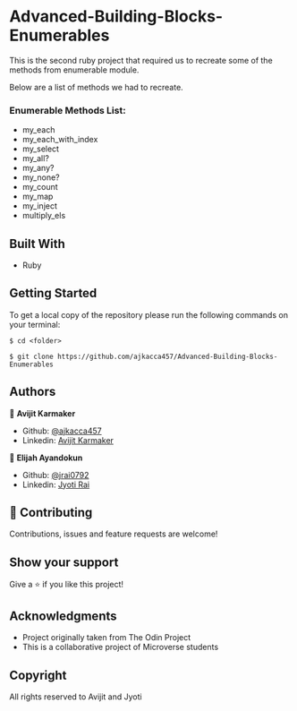 # Advanced-Building-Blocks-Enumerables

This is the second ruby project that required us to recreate some of the methods from enumerable module.

Below are a list of methods we had to recreate.

### Enumerable Methods List:

- my_each
- my_each_with_index
- my_select
- my_all?
- my_any?
- my_none?
- my_count
- my_map
- my_inject
- multiply_els

## Built With

- Ruby

## Getting Started

To get a local copy of the repository please run the following commands on your terminal:

```
$ cd <folder>
```

```
$ git clone https://github.com/ajkacca457/Advanced-Building-Blocks-Enumerables
```

## Authors

👤 **Avijit Karmaker**

- Github: [@ajkacca457](https://github.com/ajkacca457)
- Linkedin: [Avijit Karmaker](https://www.linkedin.com/in/avijit-karmaker-8738a54a/)

👤 **Elijah Ayandokun**

- Github: [@jrai0792](https://github.com/jrai0792)
- Linkedin: [Jyoti Rai](https://www.linkedin.com/in/rai-jyoti/)


## 🤝 Contributing

Contributions, issues and feature requests are welcome!


## Show your support

Give a ⭐️ if you like this project!


## Acknowledgments

- Project originally taken from The Odin Project
- This is a collaborative project of Microverse students

## Copyright
All rights reserved to Avijit and Jyoti